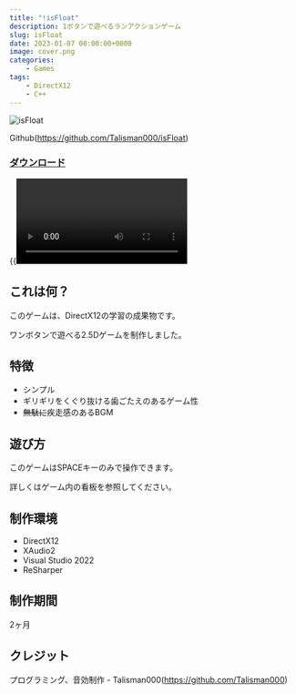 ```yaml
---
title: "!isFloat"
description: 1ボタンで遊べるランアクションゲーム
slug: isFloat
date: 2023-01-07 00:00:00+0000
image: cover.png
categories:
    - Games
tags:
    - DirectX12
    - C++
---
```

![isFloat](https://user-images.githubusercontent.com/43210554/211152625-87511935-fde3-4647-9186-2e4bd9a6cf2f.png)

Github(https://github.com/Talisman000/isFloat)

### [ダウンロード](https://github.com/Talisman000/isFloat/releases/download/1.0.0/isFloat100Win.zip)

{{<video src="/mp4/isFloat.mp4">}}

## これは何？
このゲームは、DirectX12の学習の成果物です。

ワンボタンで遊べる2.5Dゲームを制作しました。

## 特徴
- シンプル
- ギリギリをくぐり抜ける歯ごたえのあるゲーム性
- ~~無駄に~~疾走感のあるBGM

## 遊び方
このゲームはSPACEキーのみで操作できます。

詳しくはゲーム内の看板を参照してください。

## 制作環境
- DirectX12
- XAudio2
- Visual Studio 2022
- ReSharper

## 制作期間
2ヶ月

## クレジット
プログラミング、音効制作 - Talisman000(https://github.com/Talisman000)